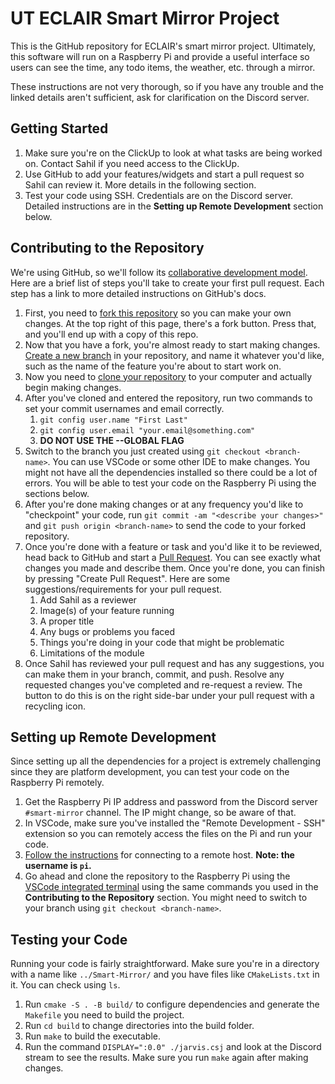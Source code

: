 # UT ECLAIR Smart Mirror Project
This is the GitHub repository for ECLAIR's smart mirror project. Ultimately, this software will run on a Raspberry Pi and provide a useful interface so users can see the time, any todo items, the weather, etc. through a mirror.

These instructions are not very thorough, so if you have any trouble and the linked details aren't sufficient, ask for clarification on the Discord server.

## Getting Started
1. Make sure you're on the ClickUp to look at what tasks are being worked on. Contact Sahil if you need access to the ClickUp.
2. Use GitHub to add your features/widgets and start a pull request so Sahil can review it. More details in the following section.
3. Test your code using SSH. Credentials are on the Discord server. Detailed instructions are in the **Setting up Remote Development** section below.

## Contributing to the Repository
We're using GitHub, so we'll follow its [collaborative development model](https://docs.github.com/en/github/collaborating-with-pull-requests/getting-started/about-collaborative-development-models). Here are a brief list of steps you'll take to create your first pull request. Each step has a link to more detailed instructions on GitHub's docs.
1. First, you need to [fork this repository](https://docs.github.com/en/github/collaborating-with-pull-requests/working-with-forks/about-forks) so you can make your own changes. At the top right of this page, there's a fork button. Press that, and you'll end up with a copy of this repo.
2. Now that you have a fork, you're almost ready to start making changes. [Create a new branch](https://docs.github.com/en/github/collaborating-with-pull-requests/proposing-changes-to-your-work-with-pull-requests/creating-and-deleting-branches-within-your-repository) in your repository, and name it whatever you'd like, such as the name of the feature you're about to start work on.
4. Now you need to [clone your repository](https://docs.github.com/en/repositories/creating-and-managing-repositories/cloning-a-repository) to your computer and actually begin making changes. 
5. After you've cloned and entered the repository, run two commands to set your commit usernames and email correctly.
    1. `git config user.name "First Last"`
    2. `git config user.email "your.email@something.com"`
    3. **DO NOT USE THE --GLOBAL FLAG**
7. Switch to the branch you just created using `git checkout <branch-name>`. You can use VSCode or some other IDE to make changes. You might not have all the dependencies installed so there could be a lot of errors. You will be able to test your code on the Raspberry Pi using the sections below.
8. After you're done making changes or at any frequency you'd like to "checkpoint" your code, run `git commit -am "<describe your changes>"` and `git push origin <branch-name>` to send the code to your forked repository.
9. Once you're done with a feature or task and you'd like it to be reviewed, head back to GitHub and start a [Pull Request](https://docs.github.com/en/github/collaborating-with-pull-requests/proposing-changes-to-your-work-with-pull-requests/creating-a-pull-request-from-a-fork). You can see exactly what changes you made and describe them. Once you're done, you can finish by pressing "Create Pull Request". Here are some suggestions/requirements for your pull request.
     1. Add Sahil as a reviewer
     2. Image(s) of your feature running
     3. A proper title
     4. Any bugs or problems you faced
     5. Things you're doing in your code that might be problematic
     6. Limitations of the module
10. Once Sahil has reviewed your pull request and has any suggestions, you can make them in your branch, commit, and push. Resolve any requested changes you've completed and re-request a review. The button to do this is on the right side-bar under your pull request with a recycling icon.

## Setting up Remote Development
Since setting up all the dependencies for a project is extremely challenging since they are platform development, you can test your code on the Raspberry Pi remotely.
1. Get the Raspberry Pi IP address and password from the Discord server `#smart-mirror` channel. The IP might change, so be aware of that.
2. In VSCode, make sure you've installed the "Remote Development - SSH" extension so you can remotely access the files on the Pi and run your code.
3. [Follow the instructions](https://code.visualstudio.com/docs/remote/ssh#_connect-to-a-remote-host) for connecting to a remote host. **Note: the username is `pi`.**
4. Go ahead and clone the repository to the Raspberry Pi using the [VSCode integrated terminal](https://code.visualstudio.com/docs/editor/integrated-terminal) using the same commands you used in the **Contributing to the Repository** section. You might need to switch to your branch using `git checkout <branch-name>`.

## Testing your Code
Running your code is fairly straightforward. Make sure you're in a directory with a name like `../Smart-Mirror/` and you have files like `CMakeLists.txt` in it. You can check using `ls`.
1. Run `cmake -S . -B build/` to configure dependencies and generate the `Makefile` you need to build the project.
2. Run `cd build` to change directories into the build folder.
3. Run `make` to build the executable.
4. Run the command `DISPLAY=":0.0" ./jarvis.csj` and look at the Discord stream to see the results. Make sure you run `make` again after making changes.

